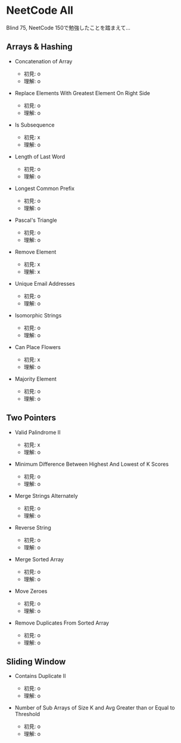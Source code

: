 # NeetCode All

Blind 75, NeetCode 150で勉強したことを踏まえて...

## Arrays & Hashing

- Concatenation of Array
    - 初見: o
    - 理解: o

- Replace Elements With Greatest Element On Right Side 
    - 初見: o
    - 理解: o

- Is Subsequence 
    - 初見: x
    - 理解: o

- Length of Last Word 
    - 初見: o
    - 理解: o

- Longest Common Prefix 
    - 初見: o
    - 理解: o

- Pascal's Triangle 
    - 初見: o
    - 理解: o

-  Remove Element
    - 初見: x
    - 理解: x

- Unique Email Addresses
    - 初見: o
    - 理解: o

- Isomorphic Strings 
    - 初見: o
    - 理解: o

- Can Place Flowers 
    - 初見: x
    - 理解: o

-  Majority Element 
    - 初見: o
    - 理解: o

## Two Pointers

- Valid Palindrome II
    - 初見: x
    - 理解: o

- Minimum Difference Between Highest And Lowest of K Scores 
    - 初見: o
    - 理解: o

- Merge Strings Alternately 
    - 初見: o
    - 理解: o

- Reverse String 
    - 初見: o
    - 理解: o

-  Merge Sorted Array 
    - 初見: o
    - 理解: o

-  Move Zeroes 
    - 初見: o
    - 理解: o

-  Remove Duplicates From Sorted Array 
    - 初見: o
    - 理解: o

## Sliding Window 

- Contains Duplicate II
    - 初見: o
    - 理解: o

- Number of Sub Arrays of Size K and Avg Greater than or Equal to Threshold 
    - 初見: o
    - 理解: o
